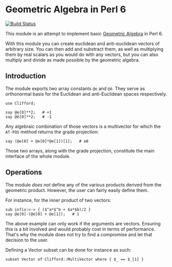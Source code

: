 Geometric Algebra in Perl 6
===========================

[![Build Status](https://travis-ci.org/grondilu/clifford.svg)](https://travis-ci.org/grondilu/clifford)

This module is an attempt to implement basic [Geometric
Algebra](http://en.wikipedia.org/wiki/Geometric_Algebra) in Perl 6.

With this module you can create euclidean and anti-euclidean vectors of
arbitrary size.  You can then add and substract them, as well as multiplying
them by real scalars as you would do with any vectors, but you can also
multiply and divide as made possible by the geometric algebra.

Introduction
------------

The module exports two array constants `@e` and `@ē`.  They serve as orthonormal
basis for the Euclidean and anti-Euclidean spaces respectively.

    use Clifford;

    say @e[0]**2;   # +1
    say @ē[0]**2;   # -1

Any algebraic combination of those vectors is a multivector for which the
`AT-POS` method returns the grade projection:

    say (@e[0] + @e[0]*@e[1])[1];   # e0

Those two arrays, along with the grade projection, constitute the main
interface of the whole module.

Operations
----------

The module *does not* define any of the various products derived from the
geometric product.  However, the user can fairly easily define them.

For instance, for the inner product of two vectors:

    sub infix:<·> { ($^a*$^b + $a*$b)/2 }
    say @e[0]·(@e[0] + @e[1]);   # 1

The above example can only work if the arguments are vectors.  Ensuring this is
a bit involved and would probably cost in terms of performance.  That's why the
module does not try to find a compromise and let that decision to the user.

Defining a Vector subset can be done for instance as such:

    subset Vector of Clifford::MultiVector where { $_ == $_[1] }

